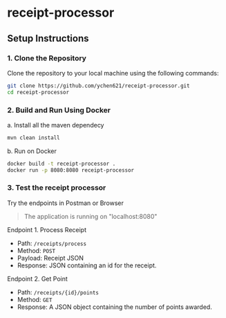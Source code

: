 # receipt-processor

## **Setup Instructions**

### **1. Clone the Repository**

Clone the repository to your local machine using the following commands:

```bash
git clone https://github.com/ychen621/receipt-processor.git
cd receipt-processor
```

### **2. Build and Run Using Docker**
a. Install all the maven dependecy
   ```bash
   mvn clean install
   ```
b. Run on Docker
  ```bash
  docker build -t receipt-processor .
  docker run -p 8080:8080 receipt-processor
  ```

### **3. Test the receipt processor**

Try the endpoints in Postman or Browser
> The application is running on "localhost:8080"

Endpoint 1. Process Receipt 
* Path: `/receipts/process`
* Method: `POST`
* Payload: Receipt JSON
* Response: JSON containing an id for the receipt.

Endpoint 2. Get Point
* Path: `/receipts/{id}/points`
* Method: `GET`
* Response: A JSON object containing the number of points awarded.
